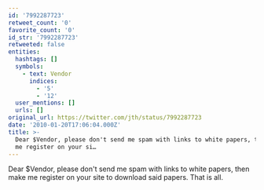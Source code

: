 ```yaml
---
id: '7992287723'
retweet_count: '0'
favorite_count: '0'
id_str: '7992287723'
retweeted: false
entities:
  hashtags: []
  symbols:
    - text: Vendor
      indices:
        - '5'
        - '12'
  user_mentions: []
  urls: []
original_url: https://twitter.com/jth/status/7992287723
date: '2010-01-20T17:06:04.000Z'
title: >-
  Dear $Vendor, please don't send me spam with links to white papers, then make
  me register on your si…
---
```


Dear $Vendor, please don't send me spam with links to white papers, then make me register on your site to download said papers. That is all.